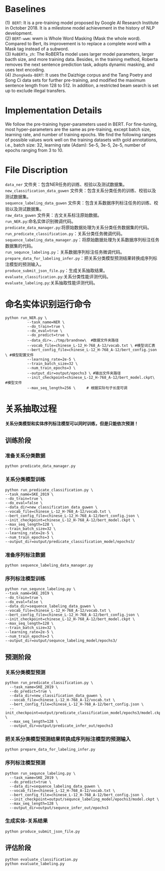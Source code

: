 # Baselines  
(1)``` BERT```: It is a pre-training model proposed by Google AI Research Institute in October 2018. It is a milestone model achievement in the history of NLP development.  
(2) ```BERT-wwm```: wwm is Whole Word Masking (Mask the whole word). Compared to Bert, its improvement is to replace a complete word with a Mask tag instead of a subword.  
(3) ```RoBERTa_zh```: The RoBERTa model uses larger model parameters, larger bacth size, and more training data. Besides, in the training method, Roberta removes the next sentence prediction task, adopts dynamic masking, and uses text encoding.  
(4) ```Zhongkeda-BERT```: It uses the Daizhige corpus and the Tang Poetry and Song Ci data sets for further pre-training, and modified the maximum sentence length from 128 to 512. In addition, a restricted beam search is set up to exclude illegal transfers.  

# Implementation Details   
We follow the pre-training hyper-parameters used in BERT. For fine-tuning, most hyper-parameters are the same as pre-training, except batch size, learning rate, and number of training epochs. We find the following ranges of possible values work well on the training datasets with gold annotations, i.e., batch size: 32, learning rate (Adam): 5e-5, 3e-5, 2e-5, number of epochs ranging from 3 to 10.   

# File Discription  
```data_ner``` 文件夹：包含NER任务的训练、校验以及测试数据集。  
```new_classification_data_guwen``` 文件夹：包含关系分类任务的训练、校验以及测试数据集。  
```sequence_labeling_data_guwen``` 文件夹：包含关系数据序列标注任务的训练、校验以及测试数据集。  
```raw_data_guwen``` 文件夹：古文关系标注原始数据。  
```run_NER.py```:命名实体识别微调代码。  
```predicate_data_manager.py```:将原始数据处理为关系分类任务数据集的代码。  
```run_predicate_classification.py```：关系分类任务微调代码。  
```sequence_labeling_data_manager.py```：将原始数据处理为关系数据序列标注任务数据集的代码。  
```run_sequnce_labeling.py```：关系数据序列标注任务微调代码。  
```prepare_data_for_labeling_infer.py```：把关系分类模型预测结果转换成序列标注模型的预测输入。  
```produce_submit_json_file.py```：生成关系抽取结果。  
```evaluate_classification.py```:关系分类性能评测代码。  
```evaluate_labeling.py```:关系抽取性能评测代码。  

# 命名实体识别运行命令  
```
python run_NER.py \
          --task_name=NER \
          --do_train=true \
          --do_eval=true \
          --do_predict=true \
          --data_dir=../tmp/brandnew\  #数据文件夹路径
          --vocab_file=chinese_L-12_H-768_A-12/vocab.txt \ #模型词汇表
          --bert_config_file=chinese_L-12_H-768_A-12/bert_config.json \ #模型配置文件
          --learning_rate=2e-5 \
          --train_batch_size=32 \
          --num_train_epochs=3 \
          --output_dir=output/epochs3 \ #输出文件夹路径
          --init_checkpoint=chinese_L-12_H-768_A-12/bert_model.ckpt\  #模型文件
          --max_seq_length=256 \     # 根据实际句子长度可调
```
# 关系抽取过程

**关系分类模型和实体序列标注模型可以同时训练，但是只能依次预测！**  

## 训练阶段  

### 准备关系分类数据  
```
python predicate_data_manager.py
```

### 关系分类模型训练  
```
python run_predicate_classification.py \
--task_name=SKE_2019 \
--do_train=true \
--do_eval=false \
--data_dir=new_classification_data_guwen \
--vocab_file=chinese_L-12_H-768_A-12/vocab.txt \
--bert_config_file=chinese_L-12_H-768_A-12/bert_config.json \
--init_checkpoint=chinese_L-12_H-768_A-12/bert_model.ckpt \
--max_seq_length=128 \
--train_batch_size=32 \
--learning_rate=2e-5 \
--num_train_epochs=3 \
--output_dir=output/predicate_classification_model/epochs3/
```

### 准备序列标注数据  
```
python sequence_labeling_data_manager.py
```

### 序列标注模型训练  
```
python run_sequnce_labeling.py \
--task_name=SKE_2019 \
--do_train=true \
--do_eval=false \
--data_dir=sequence_labeling_data_guwen \
--vocab_file=chinese_L-12_H-768_A-12/vocab.txt \
--bert_config_file=chinese_L-12_H-768_A-12/bert_config.json \
--init_checkpoint=chinese_L-12_H-768_A-12/bert_model.ckpt \
--max_seq_length=128 \
--train_batch_size=32 \
--learning_rate=2e-5 \
--num_train_epochs=3 \
--output_dir=output/sequnce_labeling_model/epochs3/
```

## 预测阶段

### 关系分类模型预测
```
python run_predicate_classification.py \
  --task_name=SKE_2019 \
  --do_predict=true \
  --data_dir=new_classification_data_guwen \
  --vocab_file=chinese_L-12_H-768_A-12/vocab.txt \
  --bert_config_file=chinese_L-12_H-768_A-12/bert_config.json \
  --init_checkpoint=output/predicate_classification_model/epochs3/model.ckpt \
  --max_seq_length=128 \
  --output_dir=output/predicate_infer_out/epochs3
 ```

### 把关系分类模型预测结果转换成序列标注模型的预测输入
```
python prepare_data_for_labeling_infer.py
```

### 序列标注模型预测
```
python run_sequnce_labeling.py \
  --task_name=SKE_2019 \
  --do_predict=true \
  --data_dir=sequence_labeling_data_guwen \
  --vocab_file=chinese_L-12_H-768_A-12/vocab.txt \
  --bert_config_file=chinese_L-12_H-768_A-12/bert_config.json \
  --init_checkpoint=output/sequnce_labeling_model/epochs3/model.ckpt \
  --max_seq_length=128 \
  --output_dir=output/sequnce_infer_out/epochs3
 ```

### 生成实体-关系结果
```
python produce_submit_json_file.py
```

## 评估阶段
```
python evaluate_classification.py
python evaluate_labeling.py
```
